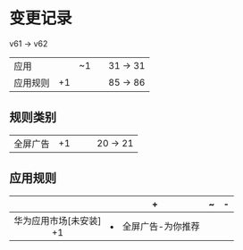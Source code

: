 # 变更记录

v61 -> v62

||||||
|-|:-:|:-:|:-:|:-:|
|应用||~1||31 -> 31|
|应用规则|+1|||85 -> 86|

## 规则类别

||||||
|-|:-:|:-:|:-:|:-:|
|全屏广告|+1|||20 -> 21|

## 应用规则

||+|~|-|
|:-:|-|-|-|
|华为应用市场[未安装]<br>+1|<li>全屏广告-为你推荐|||
